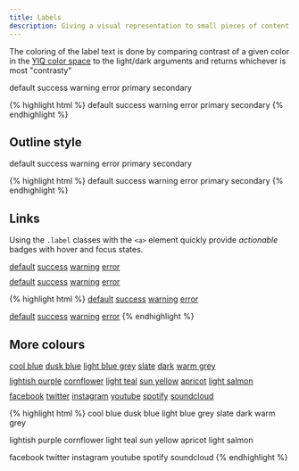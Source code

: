```yaml
---
title: Labels
description: Giving a visual representation to small pieces of content
---
```


The coloring of the label text is done by comparing contrast of a given color in the [YIQ color space](https://en.wikipedia.org/wiki/YIQ) to the light/dark arguments and returns whichever is most "contrasty"

<div class="fp-example">
	<span class="label">default</span>
	<span class="label label--success">success</span>
	<span class="label label--warning">warning</span>
	<span class="label label--error">error</span>
	<span class="label label--primary">primary</span>
	<span class="label label--secondary">secondary</span>
</div>

{% highlight html %}
<span class="label">default</span>
<span class="label label--success">success</span>
<span class="label label--warning">warning</span>
<span class="label label--error">error</span>
<span class="label label--primary">primary</span>
<span class="label label--secondary">secondary</span>
{% endhighlight %}

## Outline style

<div class="fp-example">
	<span class="label label--outline">default</span>
	<span class="label label--success label--outline">success</span>
	<span class="label label--warning label--outline">warning</span>
	<span class="label label--error label--outline">error</span>
	<span class="label label--primary label--outline">primary</span>
	<span class="label label--secondary label--outline">secondary</span>
</div>

{% highlight html %}
<span class="label label--outline">default</span>
<span class="label label--success label--outline">success</span>
<span class="label label--warning label--outline">warning</span>
<span class="label label--error label--outline">error</span>
<span class="label label--primary label--outline">primary</span>
<span class="label label--secondary label--outline">secondary</span>
{% endhighlight %}

## Links

Using the `.label` classes with the `<a>` element quickly provide *actionable* badges with hover and focus states.

<div class="fp-example">
	<div>
		<a href="#" class="label">default</a>
		<a href="#" class="label label--success">success</a>
		<a href="#" class="label label--warning">warning</a>
		<a href="#" class="label label--error">error</a>
	</div>
	<div style="margin-top: 10px;">
		<a href="#" class="label label--outline">default</a>
		<a href="#" class="label label--success label--outline">success</a>
		<a href="#" class="label label--warning label--outline">warning</a>
		<a href="#" class="label label--error label--outline">error</a>
	</div>
</div>

{% highlight html %}
<a href="#" class="label">default</a>
<a href="#" class="label label--success">success</a>
<a href="#" class="label label--warning">warning</a>
<a href="#" class="label label--error">error</a>

<a href="#" class="label label--outline">default</a>
<a href="#" class="label label--success label--outline">success</a>
<a href="#" class="label label--warning label--outline">warning</a>
<a href="#" class="label label--error label--outline">error</a>
{% endhighlight %}

## More colours

<div class="fp-example">
	<div>
		<a href="#" class="label label--coolblue">cool blue</a>
		<a href="#" class="label label--duskblue">dusk blue</a>
		<a href="#" class="label label--lightbluegrey">light blue grey</a>
		<a href="#" class="label label--slate">slate</a>
		<a href="#" class="label label--dark">dark</a>
		<a href="#" class="label label--warmgrey">warm grey</a>
	</div>
	<div style="margin-top: 10px;">
		<a href="#" class="label label--lightishpurple">lightish purple</a>
		<a href="#" class="label label--cornflower">cornflower</a>
		<a href="#" class="label label--lightteal">light teal</a>
		<a href="#" class="label label--sunyellow">sun yellow</a>
		<a href="#" class="label label--apricot">apricot</a>
		<a href="#" class="label label--lightsalmon">light salmon</a>
	</div>
	<div style="margin-top: 10px;">
		<a href="#" class="label label--facebook">facebook</a>
		<a href="#" class="label label--twitter">twitter</a>
		<a href="#" class="label label--instagram">instagram</a>
		<a href="#" class="label label--youtube">youtube</a>
		<a href="#" class="label label--spotify">spotify</a>
		<a href="#" class="label label--soundcloud">soundcloud</a>
	</div>
</div>

{% highlight html %}
<span class="label label--coolblue">cool blue</span>
<span class="label label--duskblue">dusk blue</span>
<span class="label label--lightbluegrey">light blue grey</span>
<span class="label label--slate">slate</span>
<span class="label label--dark">dark</span>
<span class="label label--warmgrey">warm grey</span>

<span class="label label--lightishpurple">lightish purple</span>
<span class="label label--cornflower">cornflower</span>
<span class="label label--lightteal">light teal</span>
<span class="label label--sunyellow">sun yellow</span>
<span class="label label--apricot">apricot</span>
<span class="label label--lightsalmon">light salmon</span>

<span class="label label--facebook">facebook</span>
<span class="label label--twitter">twitter</span>
<span class="label label--instagram">instagram</span>
<span class="label label--youtube">youtube</span>
<span class="label label--spotify">spotify</span>
<span class="label label--soundcloud">soundcloud</span>
{% endhighlight %}
